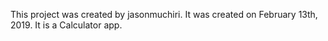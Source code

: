This project was created by jasonmuchiri.
It was created on February 13th, 2019.
It is a Calculator app.
